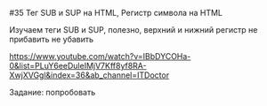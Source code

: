 #35 Тег SUB и SUP на HTML, Регистр символа на HTML

Изучаем теги  SUB и SUP, полезно, верхний и нижний регистр не прибавить не убавить

https://www.youtube.com/watch?v=IBbDYCOHa-0&list=PLuY6eeDuleIMjV7Kff8yf8RA-XwjXVGgl&index=36&ab_channel=ITDoctor

Задание: попробовать